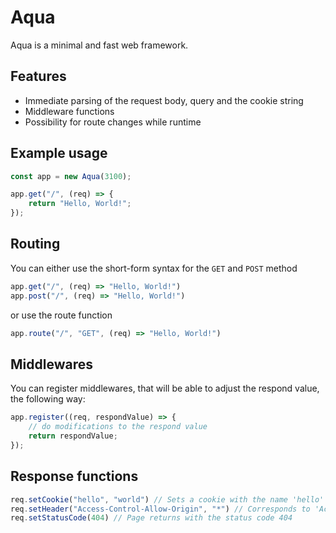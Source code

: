 # Aqua
Aqua is a minimal and fast web framework.

## Features
- Immediate parsing of the request body, query and the cookie string
- Middleware functions
- Possibility for route changes while runtime

## Example usage
```typescript
const app = new Aqua(3100);

app.get("/", (req) => {
    return "Hello, World!";
});
```

## Routing
You can either use the short-form syntax for the `GET` and `POST` method
```typescript
app.get("/", (req) => "Hello, World!")
app.post("/", (req) => "Hello, World!")
```

or use the route function
```typescript
app.route("/", "GET", (req) => "Hello, World!")
```

## Middlewares
You can register middlewares, that will be able to adjust the respond value, the following way:
```typescript
app.register((req, respondValue) => {
    // do modifications to the respond value
    return respondValue;
});
```

## Response functions
```typescript
req.setCookie("hello", "world") // Sets a cookie with the name 'hello' and the value 'world'
req.setHeader("Access-Control-Allow-Origin", "*") // Corresponds to 'Access-Control-Allow-Origin: *'
req.setStatusCode(404) // Page returns with the status code 404
```